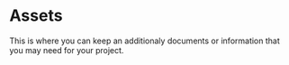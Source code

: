 # Assets

This is where you can keep an additionaly documents or information that you may need for your project.

